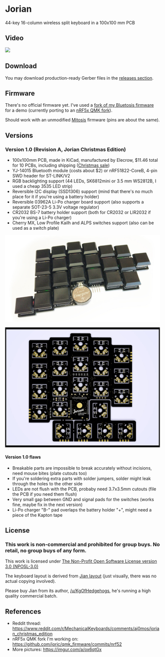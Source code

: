 # Jorian

44-key 16-column wireless split keyboard in a 100x100 mm PCB

## Video

[![](http://img.youtube.com/vi/QdX0h8hysV8/0.jpg)](https://youtu.be/QdX0h8hysV8)

## Download

You may download production-ready Gerber files in the [releases section](https://github.com/joric/jorian/releases).

## Firmware

There's no official firmware yet.
I've used a [fork of my Bluetosis firmware](https://github.com/joric/bluetosis/commits/jorian) for a demo
(currently porting to an [nRF5x QMK fork](https://github.com/joric/qmk_firmware/commits/nrf52)).

Should work with an unmodified [Mitosis](https://github.com/reversebias/mitosis) firmware (pins are about the same).

## Versions

### Version 1.0 (Revision A, Jorian Christmas Edition)

* 100x100mm PCB, made in KiCad, manufactured by Elecrow, $11.46 total for 10 PCBs, including shipping ([Christmas sale](http://www.elecrow.com/blog/free-prototyping-for-christmas-pcb/))
* YJ-14015 Bluetooth module (costs about $2) or nRF51822-CoreB, 4-pin SWD header for ST-LINK/V2
* RGB backlighting support (44 LEDs, SK6812mini or 3.5 mm WS2812B, I used a cheap 3535 LED strip)
* Reversible I2C display (SSD1306) support (mind that there's no much place for it if you're using a battery holder)
* Reversible 03962A Li-Po charger board support (also supports a separate SOT-23-5 3.3V voltage regulator)
* CR2032 BS-7 battery holder support (both for CR2032 or LIR2032 if you're using a Li-Po charger)
* Cherry MX, Low Profile Kailh and ALPS switches support (also can be used as a switch plate)

![](images/jorian-1.0-assembled.jpg)

![](images/jorian-1.0.jpg)

#### Version 1.0 flaws

* Breakable parts are impossible to break accurately without incisions, need mouse bites (plate cutouts too)
* If you're soldering extra parts with solder jumpers, solder might leak through the holes to the other side
* LEDs are not flush with the PCB, probaby need 3.7x3.5mm cutouts (file the PCB if you need them flush)
* Very small gap between GND and signal pads for the switches (works fine, maybe fix in the next version)
* Li-Po charger "B-" pad overlaps the battery holder "+", might need a piece of the Kapton tape

## License

### This work is non-commercial and prohibited for group buys. No retail, no group buys of any form.

This work is licensed under [The Non-Profit Open Software License version 3.0 (NPOSL-3.0)](https://opensource.org/licenses/NPOSL-3.0)

The keyboard layout is derived from [Jian layout](http://www.keyboard-layout-editor.com/#/gists/4b6c2af67148f58ddd6c6b2976c4370f) (just visually, there was no actual copying involved).

Please buy Jian from its author, [/u/KgOfHedgehogs](http://reddit.com/u/KgOfHedgehogs), he's running a high quality commercial batch.

## References

* Reddit thread: https://www.reddit.com/r/MechanicalKeyboards/comments/aj0mos/jorian_christmas_edition
* nRF5x QMK fork I'm working on: https://github.com/joric/qmk_firmware/commits/nrf52
* More pictures: https://imgur.com/a/ox6qtGx
